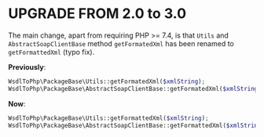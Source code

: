 # UPGRADE FROM 2.0 to 3.0

The main change, apart from requiring PHP >= 7.4, is that `Utils` and `AbstractSoapClientBase` method `getFormatedXml` has been renamed to `getFormattedXml` (typo fix).

**Previously**:
```php
WsdlToPhp\PackageBase\Utils::getFormatedXml($xmlString);
WsdlToPhp\PackageBase\AbstractSoapClientBase::getFormatedXml($xmlString);
```

**Now**:
```php
WsdlToPhp\PackageBase\Utils::getFormattedXml($xmlString);
WsdlToPhp\PackageBase\AbstractSoapClientBase::getFormattedXml($xmlString);
```
